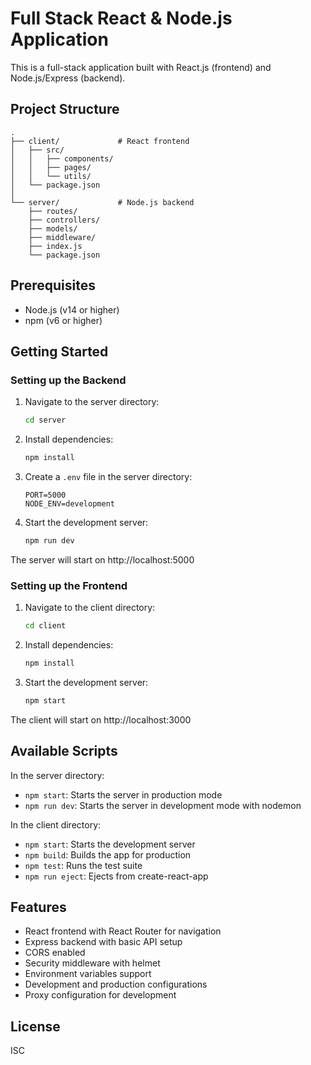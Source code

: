 # Full Stack React & Node.js Application

This is a full-stack application built with React.js (frontend) and Node.js/Express (backend).

## Project Structure

```
.
├── client/             # React frontend
│   ├── src/
│   │   ├── components/
│   │   ├── pages/
│   │   └── utils/
│   └── package.json
│
└── server/             # Node.js backend
    ├── routes/
    ├── controllers/
    ├── models/
    ├── middleware/
    ├── index.js
    └── package.json
```

## Prerequisites

- Node.js (v14 or higher)
- npm (v6 or higher)

## Getting Started

### Setting up the Backend

1. Navigate to the server directory:
   ```bash
   cd server
   ```

2. Install dependencies:
   ```bash
   npm install
   ```

3. Create a `.env` file in the server directory:
   ```
   PORT=5000
   NODE_ENV=development
   ```

4. Start the development server:
   ```bash
   npm run dev
   ```

The server will start on http://localhost:5000

### Setting up the Frontend

1. Navigate to the client directory:
   ```bash
   cd client
   ```

2. Install dependencies:
   ```bash
   npm install
   ```

3. Start the development server:
   ```bash
   npm start
   ```

The client will start on http://localhost:3000

## Available Scripts

In the server directory:
- `npm start`: Starts the server in production mode
- `npm run dev`: Starts the server in development mode with nodemon

In the client directory:
- `npm start`: Starts the development server
- `npm build`: Builds the app for production
- `npm test`: Runs the test suite
- `npm run eject`: Ejects from create-react-app

## Features

- React frontend with React Router for navigation
- Express backend with basic API setup
- CORS enabled
- Security middleware with helmet
- Environment variables support
- Development and production configurations
- Proxy configuration for development

## License

ISC 